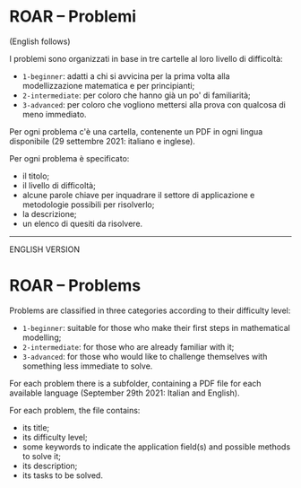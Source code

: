 # ROAR – Problemi
(English follows)

I problemi sono organizzati in base in tre cartelle al loro livello di difficoltà:

- `1-beginner`: adatti a chi si avvicina per la prima volta alla modellizzazione matematica e per principianti;
- `2-intermediate`: per coloro che hanno già un po' di familiarità;
- `3-advanced`: per coloro che vogliono mettersi alla prova con qualcosa di meno immediato.

Per ogni problema c'è una cartella, contenente un PDF in ogni lingua disponibile (29 settembre 2021: italiano e inglese).

Per ogni problema è specificato:

- il titolo;
- il livello di difficoltà;
- alcune parole chiave per inquadrare il settore di applicazione e metodologie possibili per risolverlo;
- la descrizione;
- un elenco di quesiti da risolvere.

--------------------------------------------------------------------------------------
ENGLISH VERSION
# ROAR – Problems

Problems are classified in three categories according to their difficulty level:

- `1-beginner`: suitable for those who make their first steps in mathematical modelling;
- `2-intermediate`: for those who are already familiar with it;
- `3-advanced`: for those who would like to challenge themselves with something less immediate to solve.

For each problem there is a subfolder, containing a PDF file for each available language (September 29th 2021: Italian and English).

For each problem, the file contains:

- its title;
- its difficulty level;
- some keywords to indicate the application field(s) and possible methods to solve it;
- its description;
- its tasks to be solved.
